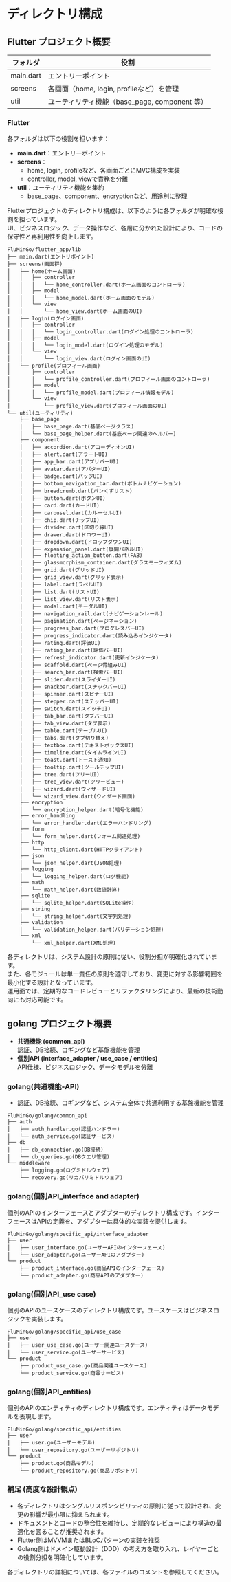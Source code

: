 # ディレクトリ構成

## Flutter プロジェクト概要
| フォルダ       | 役割                                      |
|----------------|-----------------------------------------|
| main.dart      | エントリーポイント                        |
| screens        | 各画面（home, login, profileなど）を管理    |
| util           | ユーティリティ機能（base_page, component 等） |

### Flutter
各フォルダは以下の役割を担います：
- **main.dart**：エントリーポイント
- **screens**：  
  - home, login, profileなど、各画面ごとにMVC構成を実装  
  - controller, model, viewで責務を分離
- **util**：ユーティリティ機能を集約  
  - base_page、component、encryptionなど、用途別に整理

Flutterプロジェクトのディレクトリ構成は、以下のように各フォルダが明確な役割を担っています。  
UI、ビジネスロジック、データ操作など、各層に分かれた設計により、コードの保守性と再利用性を向上します。

```plaintext
FluMinGo/flutter_app/lib
├── main.dart(エントリポイント)
├── screens(画面群)
│   ├── home(ホーム画面)
│   │   ├── controller
│   │   │   └── home_controller.dart(ホーム画面のコントローラ)
│   │   ├── model
│   │   │   └── home_model.dart(ホーム画面のモデル)
│   │   └── view
│   │       └── home_view.dart(ホーム画面のUI)
│   ├── login(ログイン画面)
│   │   ├── controller
│   │   │   └── login_controller.dart(ログイン処理のコントローラ)
│   │   ├── model
│   │   │   └── login_model.dart(ログイン処理のモデル)
│   │   └── view
│   │       └── login_view.dart(ログイン画面のUI)
│   └── profile(プロフィール画面)
│       ├── controller
│       │   └── profile_controller.dart(プロフィール画面のコントローラ)
│       ├── model
│       │   └── profile_model.dart(プロフィール情報モデル)
│       └── view
│           └── profile_view.dart(プロフィール画面のUI)
└── util(ユーティリティ)
    ├── base_page
    │   ├── base_page.dart(基底ページクラス)
    │   └── base_page_helper.dart(基底ページ関連のヘルパー)
    ├── component
    │   ├── accordion.dart(アコーディオンUI)
    │   ├── alert.dart(アラートUI)
    │   ├── app_bar.dart(アプリバーUI)
    │   ├── avatar.dart(アバターUI)
    │   ├── badge.dart(バッジUI)
    │   ├── bottom_navigation_bar.dart(ボトムナビゲーション)
    │   ├── breadcrumb.dart(パンくずリスト)
    │   ├── button.dart(ボタンUI)
    │   ├── card.dart(カードUI)
    │   ├── carousel.dart(カルーセルUI)
    │   ├── chip.dart(チップUI)
    │   ├── divider.dart(区切り線UI)
    │   ├── drawer.dart(ドロワーUI)
    │   ├── dropdown.dart(ドロップダウンUI)
    │   ├── expansion_panel.dart(展開パネルUI)
    │   ├── floating_action_button.dart(FAB)
    │   ├── glassmorphism_container.dart(グラスモーフィズム)
    │   ├── grid.dart(グリッドUI)
    │   ├── grid_view.dart(グリッド表示)
    │   ├── label.dart(ラベルUI)
    │   ├── list.dart(リストUI)
    │   ├── list_view.dart(リスト表示)
    │   ├── modal.dart(モーダルUI)
    │   ├── navigation_rail.dart(ナビゲーションレール)
    │   ├── pagination.dart(ページネーション)
    │   ├── progress_bar.dart(プログレスバーUI)
    │   ├── progress_indicator.dart(読み込みインジケータ)
    │   ├── rating.dart(評価UI)
    │   ├── rating_bar.dart(評価バーUI)
    │   ├── refresh_indicator.dart(更新インジケータ)
    │   ├── scaffold.dart(ページ骨組みUI)
    │   ├── search_bar.dart(検索バーUI)
    │   ├── slider.dart(スライダーUI)
    │   ├── snackbar.dart(スナックバーUI)
    │   ├── spinner.dart(スピナーUI)
    │   ├── stepper.dart(ステッパーUI)
    │   ├── switch.dart(スイッチUI)
    │   ├── tab_bar.dart(タブバーUI)
    │   ├── tab_view.dart(タブ表示)
    │   ├── table.dart(テーブルUI)
    │   ├── tabs.dart(タブ切り替え)
    │   ├── textbox.dart(テキストボックスUI)
    │   ├── timeline.dart(タイムラインUI)
    │   ├── toast.dart(トースト通知)
    │   ├── tooltip.dart(ツールチップUI)
    │   ├── tree.dart(ツリーUI)
    │   ├── tree_view.dart(ツリービュー)
    │   ├── wizard.dart(ウィザードUI)
    │   └── wizard_view.dart(ウィザード画面)
    ├── encryption
    │   └── encryption_helper.dart(暗号化機能)
    ├── error_handling
    │   └── error_handler.dart(エラーハンドリング)
    ├── form
    │   └── form_helper.dart(フォーム関連処理)
    ├── http
    │   └── http_client.dart(HTTPクライアント)
    ├── json
    │   └── json_helper.dart(JSON処理)
    ├── logging
    │   └── logging_helper.dart(ログ機能)
    ├── math
    │   └── math_helper.dart(数値計算)
    ├── sqlite
    │   └── sqlite_helper.dart(SQLite操作)
    ├── string
    │   └── string_helper.dart(文字列処理)
    ├── validation
    │   └── validation_helper.dart(バリデーション処理)
    └── xml
        └── xml_helper.dart(XML処理)
```

各ディレクトリは、システム設計の原則に従い、役割分担が明確化されています。  
また、各モジュールは単一責任の原則を遵守しており、変更に対する影響範囲を最小化する設計となっています。  
運用面では、定期的なコードレビューとリファクタリングにより、最新の技術動向にも対応可能です。

## golang プロジェクト概要
- **共通機能 (common_api)**  
  認証、DB接続、ロギングなど基盤機能を管理
- **個別API (interface_adapter / use_case / entities)**  
  API仕様、ビジネスロジック、データモデルを分離

### golang(共通機能-API)
- 認証、DB接続、ロギングなど、システム全体で共通利用する基盤機能を管理

```plaintext
FluMinGo/golang/common_api
├── auth
│   ├── auth_handler.go(認証ハンドラー)
│   └── auth_service.go(認証サービス)
├── db
│   ├── db_connection.go(DB接続)
│   └── db_queries.go(DBクエリ管理)
└── middleware
    ├── logging.go(ログミドルウェア)
    └── recovery.go(リカバリミドルウェア)
```

### golang(個別API_interface and adapter)

個別のAPIのインターフェースとアダプターのディレクトリ構成です。インターフェースはAPIの定義を、アダプターは具体的な実装を提供します。

```plaintext
FluMinGo/golang/specific_api/interface_adapter
├── user
│   ├── user_interface.go(ユーザーAPIのインターフェース)
│   └── user_adapter.go(ユーザーAPIのアダプター)
└── product
    ├── product_interface.go(商品APIのインターフェース)
    └── product_adapter.go(商品APIのアダプター)
```

### golang(個別API_use case)

個別のAPIのユースケースのディレクトリ構成です。ユースケースはビジネスロジックを実装します。

```plaintext
FluMinGo/golang/specific_api/use_case
├── user
│   ├── user_use_case.go(ユーザー関連ユースケース)
│   └── user_service.go(ユーザーサービス)
└── product
    ├── product_use_case.go(商品関連ユースケース)
    └── product_service.go(商品サービス)
```

### golang(個別API_entities)

個別のAPIのエンティティのディレクトリ構成です。エンティティはデータモデルを表現します。

```plaintext
FluMinGo/golang/specific_api/entities
├── user
│   ├── user.go(ユーザーモデル)
│   └── user_repository.go(ユーザーリポジトリ)
└── product
    ├── product.go(商品モデル)
    └── product_repository.go(商品リポジトリ)
```

### 補足 (高度な設計観点)
- 各ディレクトリはシングルリスポンシビリティの原則に従って設計され、変更の影響が最小限に抑えられます。
- ドキュメントとコードの整合性を維持し、定期的なレビューにより構造の最適化を図ることが推奨されます。
- Flutter側はMVVMまたはBLoCパターンの実装を推奨
- Golang側はドメイン駆動設計（DDD）の考え方を取り入れ、レイヤーごとの役割分担を明確化しています。

各ディレクトリの詳細については、各ファイルのコメントを参照してください。
